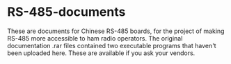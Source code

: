 # RS-485-documents
These are documents for Chinese RS-485 boards, for the project of making RS-485 more accessible to ham radio operators.
The original documentation .rar files contained two executable programs that haven't been uploaded here. These are available if you ask your vendors.
